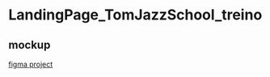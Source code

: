 # LandingPage_TomJazzSchool_treino

## mockup
<a href="https://www.figma.com/file/76GJ4uK7PyKeAo6dcpVyjA/Tom's-Jazz-School?node-id=0-1&t=Iv7hRtOIkYMPn9Ue-0">figma project</a>
